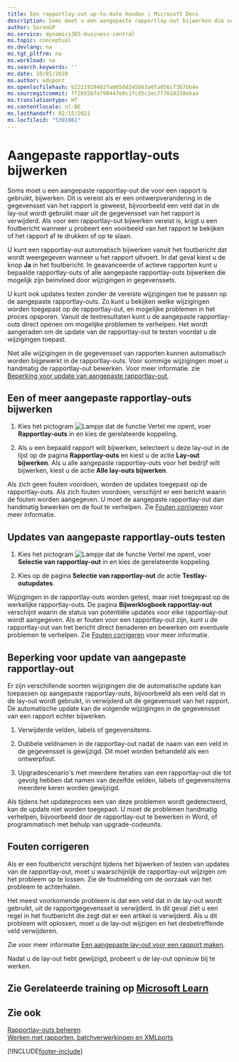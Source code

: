 ```yaml
---
title: Een rapportlay-out up-to-date houden | Microsoft Docs
description: Soms moet u een aangepaste rapportlay-out bijwerken die voor een rapport wordt gebruikt. Dit is vereist als er een ontwerpverandering in de gegevensset van het rapport is geweest, bijvoorbeeld een veld dat in de lay-out wordt gebruikt maar uit de gegevensset van het rapport is verwijderd.
author: SorenGP
ms.service: dynamics365-business-central
ms.topic: conceptual
ms.devlang: na
ms.tgt_pltfrm: na
ms.workload: na
ms.search.keywords: ''
ms.date: 10/01/2020
ms.author: edupont
ms.openlocfilehash: b2221929482fa0650d245b63a0fa056cf3b7bb4e
ms.sourcegitcommit: ff2b55b7e790447e0c1fcd5c2ec7f7610338ebaa
ms.translationtype: HT
ms.contentlocale: nl-BE
ms.lasthandoff: 02/15/2021
ms.locfileid: "5391961"
---
```

# <a name="update-custom-report-layouts"></a>Aangepaste rapportlay-outs bijwerken
Soms moet u een aangepaste rapportlay-out die voor een rapport is gebruikt, bijwerken. Dit is vereist als er een ontwerpverandering in de gegevensset van het rapport is geweest, bijvoorbeeld een veld dat in de lay-out wordt gebruikt maar uit de gegevensset van het rapport is verwijderd. Als voor een rapportlay-out bijwerken vereist is, krijgt u een foutbericht wanneer u probeert een voorbeeld van het rapport te bekijken of het rapport af te drukken of op te slaan.  

U kunt een rapportlay-out automatisch bijwerken vanuit het foutbericht dat wordt weergegeven wanneer u het rapport uitvoert. In dat geval kiest u de knop **Ja** in het foutbericht. In geavanceerde of actieve rapporten kunt u bepaalde rapportlay-outs of alle aangepaste rapportlay-outs bijwerken die mogelijk zijn beïnvloed door wijzigingen in gegevenssets.  

U kunt ook updates testen zonder de vereiste wijzigingen toe te passen op de aangepaste rapportlay-outs. Zo kunt u bekijken welke wijzigingen worden toegepast op de rapportlay-out, en mogelijke problemen in het proces opsporen. Vanuit de testresultaten kunt u de aangepaste rapportlay-outs direct openen om mogelijke problemen te verhelpen. Het wordt aangeraden om de update van de rapportlay-out te testen voordat u de wijzigingen toepast.  

Niet alle wijzigingen in de gegevensset van rapporten kunnen automatisch worden bijgewerkt in de rapportlay-outs. Voor sommige wijzigingen moet u handmatig de rapportlay-out bewerken. Voor meer informatie. zie [Beperking voor update van aangepaste rapportlay-out](ui-update-report-layouts.md#UpdateLimitations),  

## <a name="to-update-one-or-more-custom-report-layouts"></a>Een of meer aangepaste rapportlay-outs bijwerken  

1.  Kies het pictogram ![Lampje dat de functie Vertel me opent](media/ui-search/search_small.png "Vertel me wat u wilt doen"), voer **Rapportlay-outs** in en kies de gerelateerde koppeling.  

2.  Als u een bepaald rapport wilt bijwerken, selecteert u deze lay-out in de lijst op de pagina **Rapportlay-outs** en kiest u de actie **Lay-out bijwerken**. Als u alle aangepaste rapportlay-outs voor het bedrijf wilt bijwerken, kiest u de actie **Alle lay-outs bijwerken**.  

Als zich geen fouten voordoen, worden de updates toegepast op de rapportlay-outs. Als zich fouten voordoen, verschijnt er een bericht waarin de fouten worden aangegeven. U moet de aangepaste rapportlay-out dan handmatig bewerken om de fout te verhelpen. Zie [Fouten corrigeren](ui-update-report-layouts.md#FixErrors) voor meer informatie.  

## <a name="to-test-custom-report-layout-updates"></a>Updates van aangepaste rapportlay-outs testen  

1.  Kies het pictogram ![Lampje dat de functie Vertel me opent](media/ui-search/search_small.png "Vertel me wat u wilt doen"), voer **Selectie van rapportlay-out** in en kies de gerelateerde koppeling.  

2.  Kies op de pagina **Selectie van rapportlay-out** de actie **Testlay-outupdates**.  

 Wijzigingen in de rapportlay-outs worden getest, maar niet toegepast op de werkelijke rapportlay-outs. De pagina **Bijwerklogboek rapportlay-out** verschijnt waarin de status van potentiële updates voor elke rapportlay-out wordt aangegeven. Als er fouten voor een rapportlay-out zijn, kunt u de rapportlay-out van het bericht direct benaderen en bewerken om eventuele problemen te verhelpen. Zie [Fouten corrigeren](ui-update-report-layouts.md#FixErrors) voor meer informatie.  

##  <a name="limitations-of-the-custom-report-layout-update"></a><a name="UpdateLimitations"></a> Beperking voor update van aangepaste rapportlay-out  
 Er zijn verschillende soorten wijzigingen die de automatische update kan toepassen op aangepaste rapportlay-outs, bijvoorbeeld als een veld dat in de lay-out wordt gebruikt, in verwijderd uit de gegevensset van het rapport. De automatische update kan de volgende wijzigingen in de gegevensset van een rapport echter bijwerken.  

1.  Verwijderde velden, labels of gegevensitems.  

2.  Dubbele veldnamen in de rapportlay-out nadat de naam van een veld in de gegevensset is gewijzigd. Dit moet worden behandeld als een ontwerpfout.  

3.  Upgradescenario's met meerdere iteraties van een rapportlay-out die tot gevolg hebben dat namen van dezelfde velden, labels of gegevensitems meerdere keren worden gewijzigd.  

 Als tijdens het updateproces een van deze problemen wordt gedetecteerd, kan de update niet worden toegepast. U moet de problemen handmatig verhelpen, bijvoorbeeld door de rapportlay-out te bewerken in Word, of programmatisch met behulp van upgrade-codeunits.  

##  <a name="fixing-errors"></a><a name="FixErrors"></a> Fouten corrigeren  
 Als er een foutbericht verschijnt tijdens het bijwerken of testen van updates van de rapportlay-out, moet u waarschijnlijk de rapportlay-out wijzigen om het probleem op te lossen. Zie de foutmelding om de oorzaak van het probleem te achterhalen.  

 Het meest voorkomende probleem is dat een veld dat in de lay-out wordt gebruikt, uit de rapportgegevensset is verwijderd. In dit geval ziet u een regel in het foutbericht die zegt dat er een artikel is verwijderd. Als u dit probleem wilt oplossen, moet u de lay-out wijzigen en het desbetreffende veld verwijderen.  

 Zie voor meer informatie [Een aangepaste lay-out voor een rapport maken](ui-how-create-custom-report-layout.md#ModifyCustomLayout).  

Nadat u de lay-out hebt gewijzigd, probeert u de lay-out opnieuw bij te werken.  

## <a name="see-related-training-at-microsoft-learn"></a>Zie Gerelateerde training op [Microsoft Learn](/learn/modules/change-documents-dynamics-365-business-central/index)

## <a name="see-also"></a>Zie ook  
 [Rapportlay-outs beheren](ui-manage-report-layouts.md)  
 [Werken met rapporten, batchverwerkingen en XMLports](ui-work-report.md)  


[!INCLUDE[footer-include](includes/footer-banner.md)]